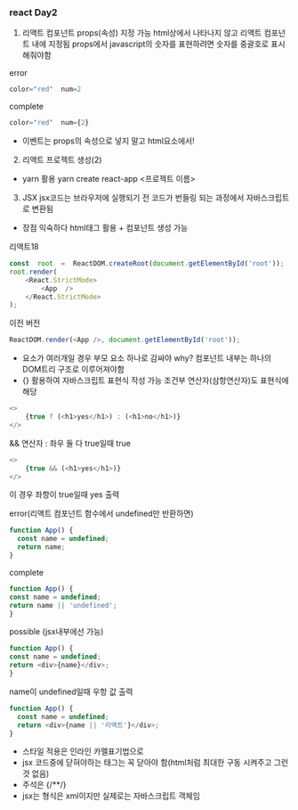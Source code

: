 ### react Day2
1. 리액트 컴포넌트
 props(속성) 지정 가능 html상에서 나타나지 않고 리액트 컴포넌트 내에 지정됨
props에서 javascript의 숫자를 표현하려면 숫자를 중괄호로 표시해줘야함

error
~~~ javascript
color="red"  num=2
~~~
complete
~~~ javascript
color="red"  num={2}
~~~
- 이벤트는 props의 속성으로 넣지 말고 html요소에서!

2. 리액트 프로젝트 생성(2)
- yarn 활용
yarn create react-app <프로젝트 이름>

3. JSX
jsx코드는 브라우저에 실행되기 전 코드가 번들링 되는 과정에서 자바스크립트로 변환됨
- 장점
익숙하다
html태그 활용 + 컴포넌트 생성 가능

리액트18
~~~javascript
const  root  =  ReactDOM.createRoot(document.getElementById('root'));
root.render(
	<React.StrictMode>
		<App  />
	</React.StrictMode>
);
~~~

이전 버전

~~~javascript
ReactDOM.render(<App />, document.getElementById('root'));
~~~

- 요소가 여러개일 경우 부모 요소 하나로 감싸야 why? 컴포넌트 내부는 하나의 DOM트리 구조로 이루어져야함
- {} 활용하여 자바스크립트 표현식 작성 가능
조건부 연산자(삼항연산자)도 표현식에 해당
~~~javascript
<>
	{true ? (<h1>yes</h1>) : (<h1>no</h1>)}
</>
~~~
&& 연산자 : 좌우 둘 다 true일때 true 
~~~javascript
<>
	{true && (<h1>yes</h1>)}
</>
~~~
이 경우 좌항이 true일때 yes 출력 

error(리액트 컴포넌트 함수에서 undefined만 반환하면)
~~~javascript
function App() {
  const name = undefined;
  return name;
}
~~~
complete
~~~javascript
function App() {
const name = undefined;
return name || 'undefined';
}
~~~
possible (jsx내부에선 가능)
~~~javascript
function App() {
const name = undefined;
return <div>{name}</div>;
}
~~~
name이 undefined일때 우항 값 출력
~~~javascript
function App() {
  const name = undefined;
  return <div>{name || '리액트'}</div>;
}
~~~
- 스타일 적용은 인라인 카멜표기법으로
- jsx 코드중에 닫혀야하는 태그는 꼭 닫아야 함(html처럼 최대한 구동 시켜주고 그런 것 없음)
- 주석은 {/**/}
- jsx는 형식은 xml이지만 실제로는 자바스크립트 객체임

